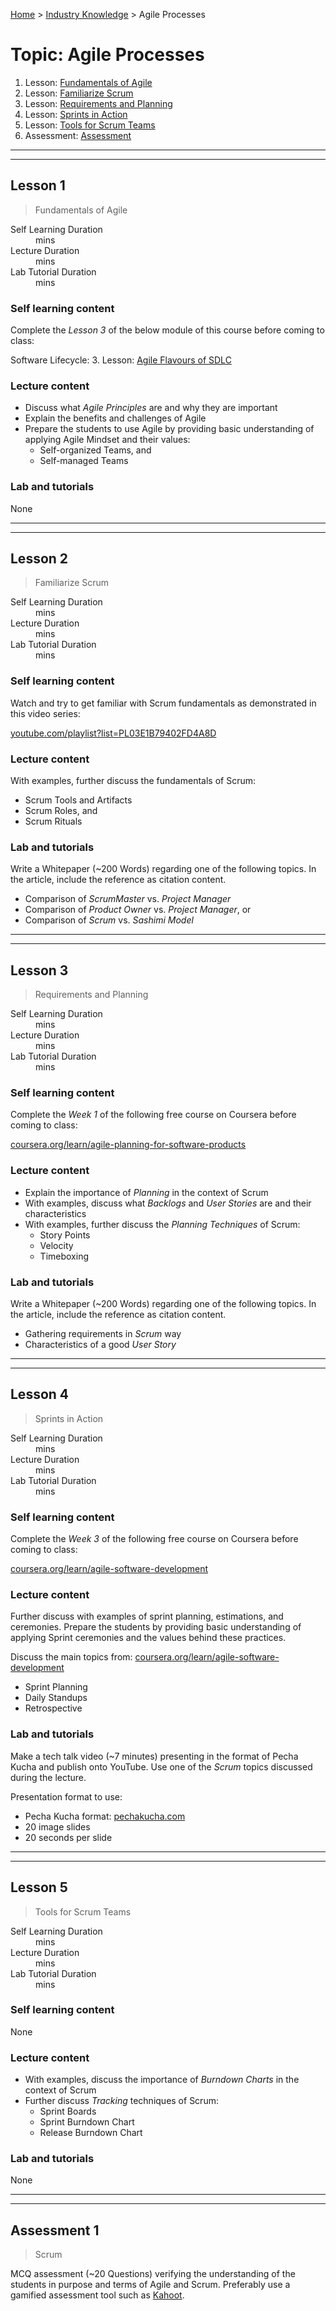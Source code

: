 [Home](../README.md) > [Industry Knowledge](./README.md) > Agile Processes

# Topic: Agile Processes

1. Lesson: [Fundamentals of Agile](#lesson-1)
2. Lesson: [Familiarize Scrum](#lesson-2)
3. Lesson: [Requirements and Planning](#lesson-3)
4. Lesson: [Sprints in Action](#lesson-4)
5. Lesson: [Tools for Scrum Teams](#lesson-5)
6. Assessment: [Assessment](#assessment-1)

---

---

## Lesson 1

> Fundamentals of Agile

<dl>
<dt>Self Learning Duration</dt>
<dd> mins</dd>
<dt>Lecture Duration</dt>
<dd> mins</dd>
<dt>Lab Tutorial Duration</dt>
<dd> mins</dd>
</dl>

### Self learning content

Complete the _Lesson 3_ of the below module of this course before coming to class:

Software Lifecycle: 3. Lesson: [Agile Flavours of SDLC](../02-software-lifecycle#lesson-3)

### Lecture content

- Discuss what _Agile Principles_ are and why they are important
- Explain the benefits and challenges of Agile
- Prepare the students to use Agile by providing basic understanding of applying Agile Mindset and their values:
  - Self-organized Teams, and
  - Self-managed Teams

### Lab and tutorials

None

---

---

## Lesson 2

> Familiarize Scrum

<dl>
<dt>Self Learning Duration</dt>
<dd> mins</dd>
<dt>Lecture Duration</dt>
<dd> mins</dd>
<dt>Lab Tutorial Duration</dt>
<dd> mins</dd>
</dl>

### Self learning content

Watch and try to get familiar with Scrum fundamentals as demonstrated in this video series:

[youtube.com/playlist?list=PL03E1B79402FD4A8D](https://www.youtube.com/playlist?list=PL03E1B79402FD4A8D)

### Lecture content

With examples, further discuss the fundamentals of Scrum:

- Scrum Tools and Artifacts
- Scrum Roles, and
- Scrum Rituals

### Lab and tutorials

Write a Whitepaper (~200 Words) regarding one of the following topics. In the article, include the reference as citation content.

- Comparison of _ScrumMaster_ vs. _Project Manager_
- Comparison of _Product Owner_ vs. _Project Manager_, or
- Comparison of _Scrum_ vs. _Sashimi Model_

---

---

## Lesson 3

> Requirements and Planning

<dl>
<dt>Self Learning Duration</dt>
<dd> mins</dd>
<dt>Lecture Duration</dt>
<dd> mins</dd>
<dt>Lab Tutorial Duration</dt>
<dd> mins</dd>
</dl>

### Self learning content

Complete the _Week 1_ of the following free course on Coursera before coming to class:

[coursera.org/learn/agile-planning-for-software-products](https://www.coursera.org/learn/agile-planning-for-software-products)

### Lecture content

- Explain the importance of _Planning_ in the context of Scrum
- With examples, discuss what _Backlogs_ and _User Stories_ are and their characteristics
- With examples, further discuss the _Planning Techniques_ of Scrum:
  - Story Points
  - Velocity
  - Timeboxing

### Lab and tutorials

Write a Whitepaper (~200 Words) regarding one of the following topics. In the article, include the reference as citation content.

- Gathering requirements in _Scrum_ way
- Characteristics of a good _User Story_

---

---

## Lesson 4

> Sprints in Action

<dl>
<dt>Self Learning Duration</dt>
<dd> mins</dd>
<dt>Lecture Duration</dt>
<dd> mins</dd>
<dt>Lab Tutorial Duration</dt>
<dd> mins</dd>
</dl>

### Self learning content

Complete the _Week 3_ of the following free course on Coursera before coming to class:

[coursera.org/learn/agile-software-development](https://www.coursera.org/learn/agile-software-development)

### Lecture content

Further discuss with examples of sprint planning, estimations, and ceremonies. Prepare the students by providing basic understanding of applying Sprint ceremonies and the values behind these practices.

Discuss the main topics from: [coursera.org/learn/agile-software-development](https://www.coursera.org/learn/agile-software-development)

- Sprint Planning
- Daily Standups
- Retrospective

### Lab and tutorials

Make a tech talk video (~7 minutes) presenting in the format of Pecha Kucha and publish onto YouTube. Use one of the _Scrum_ topics discussed during the lecture.

Presentation format to use:

- Pecha Kucha format: [pechakucha.com](https://www.pechakucha.com/)
- 20 image slides
- 20 seconds per slide

---

---

## Lesson 5

> Tools for Scrum Teams

<dl>
<dt>Self Learning Duration</dt>
<dd> mins</dd>
<dt>Lecture Duration</dt>
<dd> mins</dd>
<dt>Lab Tutorial Duration</dt>
<dd> mins</dd>
</dl>

### Self learning content

None

### Lecture content

- With examples, discuss the importance of _Burndown Charts_ in the context of Scrum
- Further discuss _Tracking_ techniques of Scrum:
  - Sprint Boards
  - Sprint Burndown Chart
  - Release Burndown Chart

### Lab and tutorials

None

---

---

## Assessment 1

> Scrum

MCQ assessment (~20 Questions) verifying the understanding of the students in purpose and terms of Agile and Scrum. Preferably use a gamified assessment tool such as [Kahoot](https://kahoot.com).
